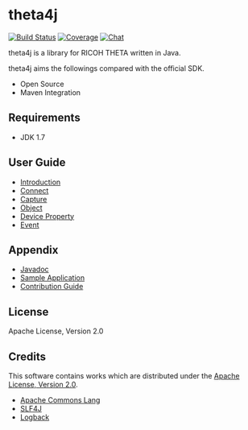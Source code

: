 # theta4j

[![Build Status][travis-image]][travis-url] [![Coverage][sonar-image]][sonar-url] [![Chat][gitter-image]][gitter-url]

[travis-url]:https://travis-ci.org/shrhdk/theta4j
[travis-image]:https://travis-ci.org/shrhdk/theta4j.svg?branch=master
[sonar-url]:http://sonar.shiro.be/dashboard/index/theta4j:lib
[sonar-image]:https://img.shields.io/sonar/http/sonar.shiro.be/theta4j:lib/coverage.svg?style=flat
[gitter-url]:https://gitter.im/shrhdk/theta4j?utm_source=badge&utm_medium=badge&utm_campaign=pr-badge&utm_content=badge
[gitter-image]:https://badges.gitter.im/Join%20Chat.svg

theta4j is a library for RICOH THETA written in Java.

theta4j aims the followings compared with the official SDK.

- Open Source
- Maven Integration

## Requirements

- JDK 1.7

## User Guide

- [Introduction](doc/introduction.md)
- [Connect](doc/connect.md)
- [Capture](doc/capture.md)
- [Object](doc/object.md)
- [Device Property](doc/property.md)
- [Event](doc/event.md)

## Appendix

- [Javadoc](https://github.com/shrhdk/theta4j/releases)
- [Sample Application](sample/src/main/java/org/theta4j/sample/ThetaCapturer.java)
- [Contribution Guide](doc/contribution.md)

## License

Apache License, Version 2.0

## Credits

This software contains works which are distributed under the [Apache License, Version 2.0](http://www.apache.org/licenses/LICENSE-2.0.html).

- [Apache Commons Lang](https://github.com/apache/commons-lang/blob/master/NOTICE.txt)
- [SLF4J](http://www.slf4j.org/license.html)
- [Logback](http://logback.qos.ch/license.html)
